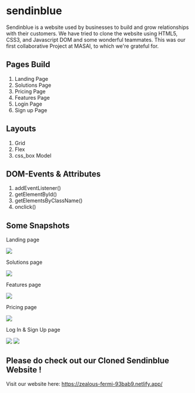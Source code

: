 # sendinblue
Sendinblue is a website used by businesses to build and grow relationships with their customers. We have tried to clone the website using HTML5, CSS3, and Javascript DOM and some wonderful teammates. This was our first collaborative Project at MASAI, to which we're grateful for.

## Pages Build
1. Landing Page
2. Solutions Page
3. Pricing Page
4. Features Page
5. Login Page
6. Sign up Page

## Layouts
1. Grid
2. Flex
3. css_box Model

## DOM-Events & Attributes
1. addEventListener()
2. getElementById()
3. getElementsByClassName()
4. onclick()

## Some Snapshots

<p>Landing page</p>
<img src="https://cdn-images-1.medium.com/max/1200/1*zC6nd_JOBb7fiN8PmKxXTQ.png"/>

<p>Solutions page</p>
<img src="https://cdn-images-1.medium.com/max/1200/1*Yw6Ov3gkj7EiWM7SF5ogEQ.png"/>

<p>Features page</p>
<img src="https://cdn-images-1.medium.com/max/1200/1*F6CpBxh-IPmf-sSN-HYQew.png"/>

<p>Pricing page</p>
<img src="https://cdn-images-1.medium.com/max/1200/1*tgdhgB0At1VqJQaVmg1F3w.png"/>

<p>Log In & Sign Up page</p>
<img src="https://cdn-images-1.medium.com/max/1200/1*jGR4xN92tP7k4bfB0_h_Ww.png"/>
<img src="https://cdn-images-1.medium.com/max/1200/1*WGAApCyqcR2krUrIKdVYFw.png"/><br/>

## Please do check out our Cloned Sendinblue Website !
Visit our website here: https://zealous-fermi-93bab9.netlify.app/
 
 

